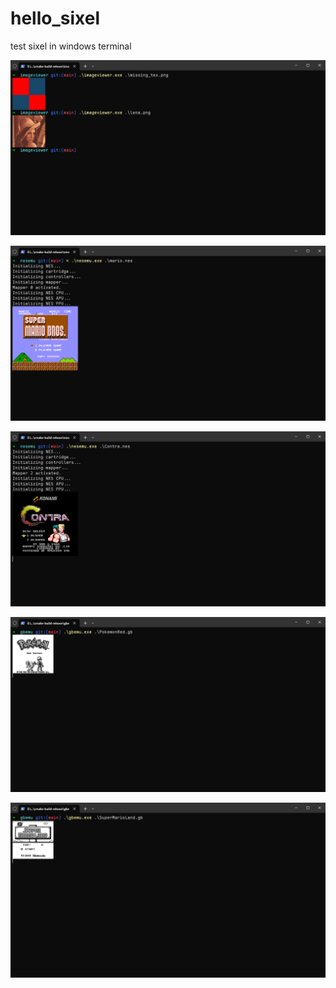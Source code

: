 # hello_sixel
test sixel in windows terminal

![](screenshots/Snipaste_2025-04-10_23-22-05.png)

![](screenshots/Snipaste_2025-04-10_23-22-25.png)

![](screenshots/Snipaste_2025-04-10_23-23-05.png)

![](screenshots/Snipaste_2025-04-11_22-07-51.png)

![](screenshots/Snipaste_2025-04-11_22-08-44.png)